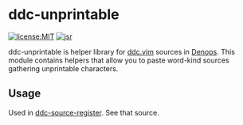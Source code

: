 # ddc-unprintable

[![license:MIT](https://img.shields.io/github/license/Milly/ddc-unprintable?style=flat-square)](LICENSE)
[![jsr](https://jsr.io/badges/@milly/ddc-unprintable)](https://jsr.io/@milly/ddc-unprintable)

ddc-unprintable is helper library for [ddc.vim][] sources in [Denops][].
This module contains helpers that allow you to paste word-kind sources
gathering unprintable characters.

[ddc.vim]: https://github.com/Shougo/ddc.vim
[Denops]: https://github.com/vim-denops/denops.vim

## Usage

Used in [ddc-source-register][]. See that source.

[ddc-source-register]: https://github.com/Milly/ddc-source-register
